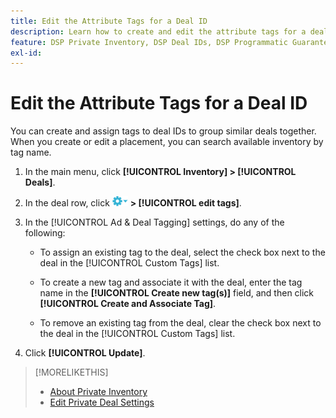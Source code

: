 ```yaml
---
title: Edit the Attribute Tags for a Deal ID
description: Learn how to create and edit the attribute tags for a deal ID.
feature: DSP Private Inventory, DSP Deal IDs, DSP Programmatic Guaranteed Deals
exl-id: 
---
```

# Edit the Attribute Tags for a Deal ID

You can create and assign tags to deal IDs to group similar deals together. When you create or edit a placement, you can search available inventory by tag name.

1. In the main menu, click **[!UICONTROL Inventory] > [!UICONTROL Deals]**.

1. In the deal row, click ![Options menu](/help/dsp/assets/options-menu.png) **> [!UICONTROL edit tags]**.

1. In the [!UICONTROL Ad & Deal Tagging] settings, do any of the following:

   * To assign an existing tag to the deal, select the check box next to the deal in the [!UICONTROL Custom Tags] list.

   * To create a new tag and associate it with the deal, enter the tag name in the **[!UICONTROL Create new tag(s)]** field, and then click **[!UICONTROL Create and Associate Tag]**.
  
   * To remove an existing tag from the deal, clear the check box next to the deal in the [!UICONTROL Custom Tags] list.

1. Click **[!UICONTROL Update]**.

>[!MORELIKETHIS]
>
>* [About Private Inventory](private-inventory-about.md)
>* [Edit Private Deal Settings](/help/dsp/inventory/private-deal-edit.md)
